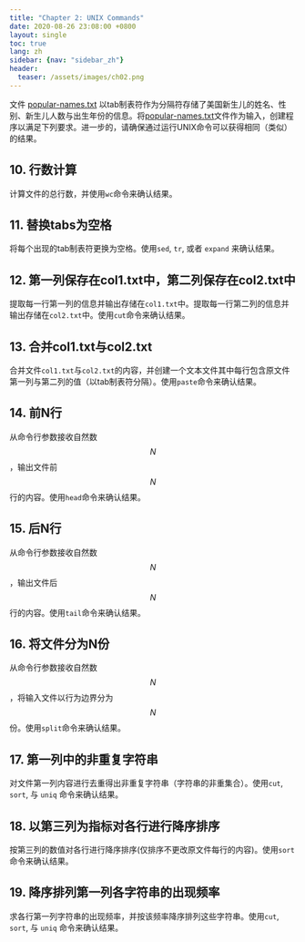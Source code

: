 ```yaml
---
title: "Chapter 2: UNIX Commands"
date: 2020-08-26 23:08:00 +0800
layout: single
toc: true
lang: zh
sidebar: {nav: "sidebar_zh"}
header:
  teaser: /assets/images/ch02.png
---
```


文件 [popular-names.txt](/data/popular-names.txt) 以tab制表符作为分隔符存储了美国新生儿的姓名、性别、新生儿人数与出生年份的信息。将[popular-names.txt](/data/popular-names.txt)文件作为输入，创建程序以满足下列要求。进一步的，请确保通过运行UNIX命令可以获得相同（类似）的结果。

## 10. 行数计算
计算文件的总行数，并使用`wc`命令来确认结果。

## 11. 替换tabs为空格
将每个出现的tab制表符更换为空格。使用`sed`, `tr`, 或者 `expand` 来确认结果。

## 12. 第一列保存在col1.txt中，第二列保存在col2.txt中
提取每一行第一列的信息并输出存储在`col1.txt`中。提取每一行第二列的信息并输出存储在`col2.txt`中。使用`cut`命令来确认结果。

## 13. 合并col1.txt与col2.txt
合并文件`col1.txt`与`col2.txt`的内容，并创建一个文本文件其中每行包含原文件第一列与第二列的值（以tab制表符分隔）。使用`paste`命令来确认结果。

## 14. 前N行
从命令行参数接收自然数$$N$$，输出文件前$$N$$行的内容。使用`head`命令来确认结果。

## 15. 后N行
从命令行参数接收自然数$$N$$，输出文件后$$N$$行的内容。使用`tail`命令来确认结果。

## 16. 将文件分为N份
从命令行参数接收自然数$$N$$，将输入文件以行为边界分为$$N$$份。使用`split`命令来确认结果。

## 17. 第一列中的非重复字符串
对文件第一列内容进行去重得出非重复字符串（字符串的非重集合）。使用`cut`, `sort`, 与 `uniq` 命令来确认结果。


## 18. 以第三列为指标对各行进行降序排序
按第三列的数值对各行进行降序排序(仅排序不更改原文件每行的内容)。使用`sort`命令来确认结果。

## 19. 降序排列第一列各字符串的出现频率
求各行第一列字符串的出现频率，并按该频率降序排列这些字符串。使用`cut`, `sort`, 与 `uniq` 命令来确认结果。